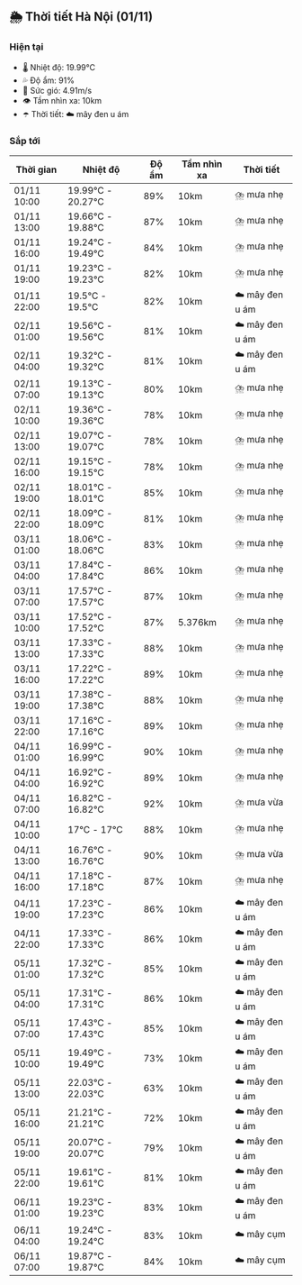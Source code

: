 ## 🌦️ Thời tiết Hà Nội (01/11)

### Hiện tại

- 🌡️ Nhiệt độ: 19.99℃
- 💦 Độ ẩm: 91%
- 💨 Sức gió: 4.91m/s
- 👁️ Tầm nhìn xa: 10km
- ☂️ Thời tiết: ☁️ mây đen u ám

### Sắp tới

| Thời gian | Nhiệt độ | Độ ẩm | Tầm nhìn xa | Thời tiết |
| --- | --- | --- | --- | --- |
| 01/11 10:00 | 19.99℃ - 20.27℃ | 89% | 10km | ⛈️ mưa nhẹ |
| 01/11 13:00 | 19.66℃ - 19.88℃ | 87% | 10km | ⛈️ mưa nhẹ |
| 01/11 16:00 | 19.24℃ - 19.49℃ | 84% | 10km | ⛈️ mưa nhẹ |
| 01/11 19:00 | 19.23℃ - 19.23℃ | 82% | 10km | ⛈️ mưa nhẹ |
| 01/11 22:00 | 19.5℃ - 19.5℃ | 82% | 10km | ☁️ mây đen u ám |
| 02/11 01:00 | 19.56℃ - 19.56℃ | 81% | 10km | ☁️ mây đen u ám |
| 02/11 04:00 | 19.32℃ - 19.32℃ | 81% | 10km | ☁️ mây đen u ám |
| 02/11 07:00 | 19.13℃ - 19.13℃ | 80% | 10km | ⛈️ mưa nhẹ |
| 02/11 10:00 | 19.36℃ - 19.36℃ | 78% | 10km | ⛈️ mưa nhẹ |
| 02/11 13:00 | 19.07℃ - 19.07℃ | 78% | 10km | ⛈️ mưa nhẹ |
| 02/11 16:00 | 19.15℃ - 19.15℃ | 78% | 10km | ⛈️ mưa nhẹ |
| 02/11 19:00 | 18.01℃ - 18.01℃ | 85% | 10km | ⛈️ mưa nhẹ |
| 02/11 22:00 | 18.09℃ - 18.09℃ | 81% | 10km | ⛈️ mưa nhẹ |
| 03/11 01:00 | 18.06℃ - 18.06℃ | 83% | 10km | ⛈️ mưa nhẹ |
| 03/11 04:00 | 17.84℃ - 17.84℃ | 86% | 10km | ⛈️ mưa nhẹ |
| 03/11 07:00 | 17.57℃ - 17.57℃ | 87% | 10km | ⛈️ mưa nhẹ |
| 03/11 10:00 | 17.52℃ - 17.52℃ | 87% | 5.376km | ⛈️ mưa nhẹ |
| 03/11 13:00 | 17.33℃ - 17.33℃ | 88% | 10km | ⛈️ mưa nhẹ |
| 03/11 16:00 | 17.22℃ - 17.22℃ | 89% | 10km | ⛈️ mưa nhẹ |
| 03/11 19:00 | 17.38℃ - 17.38℃ | 88% | 10km | ⛈️ mưa nhẹ |
| 03/11 22:00 | 17.16℃ - 17.16℃ | 89% | 10km | ⛈️ mưa nhẹ |
| 04/11 01:00 | 16.99℃ - 16.99℃ | 90% | 10km | ⛈️ mưa nhẹ |
| 04/11 04:00 | 16.92℃ - 16.92℃ | 89% | 10km | ⛈️ mưa nhẹ |
| 04/11 07:00 | 16.82℃ - 16.82℃ | 92% | 10km | ⛈️ mưa vừa |
| 04/11 10:00 | 17℃ - 17℃ | 88% | 10km | ⛈️ mưa nhẹ |
| 04/11 13:00 | 16.76℃ - 16.76℃ | 90% | 10km | ⛈️ mưa vừa |
| 04/11 16:00 | 17.18℃ - 17.18℃ | 87% | 10km | ⛈️ mưa nhẹ |
| 04/11 19:00 | 17.23℃ - 17.23℃ | 86% | 10km | ☁️ mây đen u ám |
| 04/11 22:00 | 17.33℃ - 17.33℃ | 86% | 10km | ☁️ mây đen u ám |
| 05/11 01:00 | 17.32℃ - 17.32℃ | 85% | 10km | ☁️ mây đen u ám |
| 05/11 04:00 | 17.31℃ - 17.31℃ | 86% | 10km | ☁️ mây đen u ám |
| 05/11 07:00 | 17.43℃ - 17.43℃ | 85% | 10km | ☁️ mây đen u ám |
| 05/11 10:00 | 19.49℃ - 19.49℃ | 73% | 10km | ☁️ mây đen u ám |
| 05/11 13:00 | 22.03℃ - 22.03℃ | 63% | 10km | ☁️ mây đen u ám |
| 05/11 16:00 | 21.21℃ - 21.21℃ | 72% | 10km | ☁️ mây đen u ám |
| 05/11 19:00 | 20.07℃ - 20.07℃ | 79% | 10km | ☁️ mây đen u ám |
| 05/11 22:00 | 19.61℃ - 19.61℃ | 81% | 10km | ☁️ mây đen u ám |
| 06/11 01:00 | 19.23℃ - 19.23℃ | 83% | 10km | ☁️ mây đen u ám |
| 06/11 04:00 | 19.24℃ - 19.24℃ | 83% | 10km | ☁️ mây cụm |
| 06/11 07:00 | 19.87℃ - 19.87℃ | 84% | 10km | ☁️ mây cụm |
